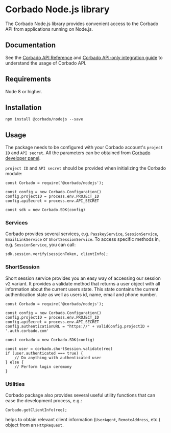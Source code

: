 # Corbado Node.js library 

The Corbado Node.js library provides convenient access to the Corbado API from applications running on Node.js.

## Documentation 

See the [Corbado API Reference](https://api.corbado.com/docs/api/) and [Corbado API-only integration guide](https://docs.corbado.com/integrations/api-only) to understand the usage of Corbado API. 

## Requirements 

Node 8 or higher. 

## Installation 

```npm install @corbado/nodejs --save```


## Usage 

The package needs to be configured with your Corbado account's ```project ID``` and ```API secret```. All the parameters can be obtained from [Corbado developer panel](https://app.corbado.com). 

```project ID``` and ```API secret``` should be provided when initializing the Corbado module:


```
const Corbado = require('@corbado/nodejs');

const config = new Corbado.Configuration()
config.projectID = process.env.PROJECT_ID
config.apiSecret = process.env.API_SECRET

const sdk = new Corbado.SDK(config)

```

### Services 

Corbado provides several services, e.g. ```PasskeyService```, ```SessionService```, ```EmailLinkService``` or ```ShortSessionService```.
To access specific methods in, e.g. ```SessionService```, you can call:

```
sdk.session.verify(sessionToken, clientInfo);
```

### ShortSession

Short session service provides you an easy way of accessing our session v2 variant. 
It provides a validate method that returns a user object with all information about the current users state.
This state contains the current authentication state as well as users id, name, email and phone number.

```
const Corbado = require('@corbado/nodejs');

const config = new Corbado.Configuration()
config.projectID = process.env.PROJECT_ID
config.apiSecret = process.env.API_SECRET
config.authenticationURL = "https://" + validConfig.projectID + '.auth.corbado.com'

const corbado = new Corbado.SDK(config)

const user = corbado.shortSession.validate(req)
if (user.authenticated === true) {
    // Do anything with authenticated user
} else {
    // Perform login ceremony
}
```


### Utilities

Corbado package also provides several useful utility functions that can ease the development process, e.g.:
```
Corbado.getClientInfo(req);
```
helps to obtain relevant client information (```UserAgent```, ```RemoteAddress```, etc.) object from an ```HttpRequest```.
